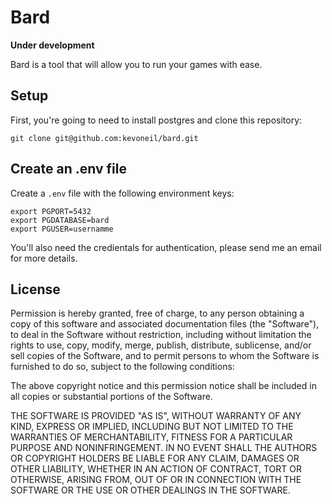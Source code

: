 # Bard
**Under development**

Bard is a tool that will allow you to run your games with ease. 

## Setup
First, you're going to need to install postgres and clone this repository:

```
git clone git@github.com:kevoneil/bard.git
```

## Create an .env file
Create a `.env` file with the following environment keys:
```
export PGPORT=5432
export PGDATABASE=bard
export PGUSER=usernamme
```
You'll also need the credientals for authentication, please send me an email for more details.

## License
Permission is hereby granted, free of charge, to any person obtaining a copy
of this software and associated documentation files (the "Software"), to deal
in the Software without restriction, including without limitation the rights
to use, copy, modify, merge, publish, distribute, sublicense, and/or sell
copies of the Software, and to permit persons to whom the Software is
furnished to do so, subject to the following conditions:

The above copyright notice and this permission notice shall be included in all
copies or substantial portions of the Software.

THE SOFTWARE IS PROVIDED "AS IS", WITHOUT WARRANTY OF ANY KIND, EXPRESS OR
IMPLIED, INCLUDING BUT NOT LIMITED TO THE WARRANTIES OF MERCHANTABILITY,
FITNESS FOR A PARTICULAR PURPOSE AND NONINFRINGEMENT. IN NO EVENT SHALL THE
AUTHORS OR COPYRIGHT HOLDERS BE LIABLE FOR ANY CLAIM, DAMAGES OR OTHER
LIABILITY, WHETHER IN AN ACTION OF CONTRACT, TORT OR OTHERWISE, ARISING FROM,
OUT OF OR IN CONNECTION WITH THE SOFTWARE OR THE USE OR OTHER DEALINGS IN THE
SOFTWARE.
